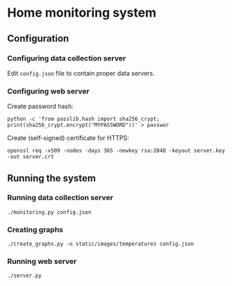 # Home monitoring system

## Configuration

### Configuring data collection server

Edit `config.json` file to contain proper data servers.

### Configuring web server

Create password hash:

    python -c 'from passlib.hash import sha256_crypt; print(sha256_crypt.encrypt("MYPASSWORD"))' > passwor

Create (self-signed) certificate for HTTPS:

    openssl req -x509 -nodes -days 365 -newkey rsa:2048 -keyout server.key -out server.crt

## Running the system

### Running data collection server

    ./monitoring.py config.json

### Creating graphs

    ./create_graphs.py -o static/images/temperatures config.json

### Running web server

    ./server.py
